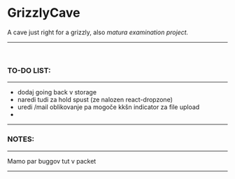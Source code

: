 # GrizzlyCave

A cave just right for a grizzly, also <i>matura examination project. </i>

<hr><br/>
<h3> TO-DO LIST:</h3>
<hr>
<ul>
  <li>dodaj  going back v storage</li>
  <li>naredi tudi za hold spust (ze nalozen react-dropzone)</li>
  <li>uredi /mail  oblikovanje pa mogoče kkšn indicator za file upload</li>
  <li></li>
</ul>
<hr>
<h3>NOTES:</h3>
<hr>
<p>Mamo par buggov tut v packet</p>
<hr>
